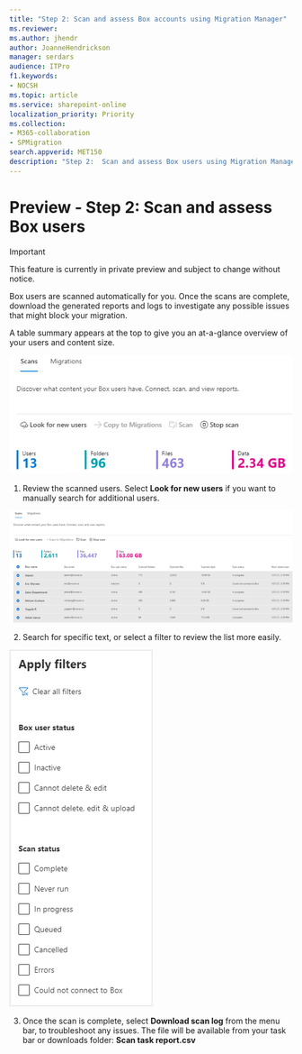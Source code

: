 ```yaml
---
title: "Step 2: Scan and assess Box accounts using Migration Manager"
ms.reviewer: 
ms.author: jhendr
author: JoanneHendrickson
manager: serdars
audience: ITPro
f1.keywords:
- NOCSH
ms.topic: article
ms.service: sharepoint-online
localization_priority: Priority
ms.collection: 
- M365-collaboration
- SPMigration
search.appverid: MET150
description: "Step 2:  Scan and assess Box users using Migration Manager."
---
```


# Preview - Step 2: Scan and assess Box users

>[!Important]
> This feature is currently in private preview and subject to change without notice.

Box users are scanned automatically for you. Once the scans are complete, download the generated reports and logs to investigate any possible issues that might block your migration.

A table summary appears at the top to give you an at-a-glance overview of your users and content size.

![Scan data summary table](media/mm-box-scan-data-table-summary.png)

1.  Review the scanned users. Select **Look for new users** if you want to manually search for additional users.

![Scan data list](media/mm-box-scan-list.png)

2. Search for specific text, or select a filter to review the list more easily.

 ![Box scan list filters](media/mm-box-scan-list-filters.png)

3. Once the scan is complete, select **Download scan log** from the menu bar, to troubleshoot any issues. The file will be available from your task bar or downloads folder: **Scan task report.csv**





